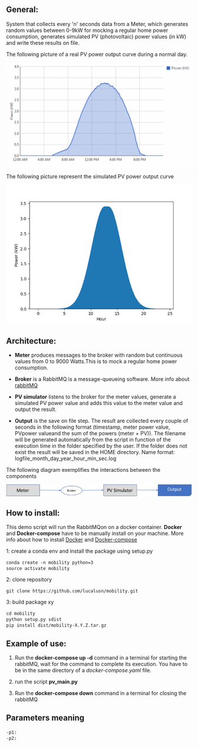 ## General:
System that collects every 'n' seconds data from a Meter, which generates random values between 0-9kW for mocking a regular home power consumption, generates simulated PV (photovoltaic) power values (in kW) and write these results on file.

The following picture of a real PV power output curve during a normal day.

![Image of real_data](https://github.com/lucalusn/mobility/blob/main/images/real_curve.png)
 
The following picture represent the simulated PV power output curve

![Image of simulated_data](https://github.com/lucalusn/mobility/blob/main/images/simulated_data_PV.png)


## Architecture:

* **Meter** produces messages to the broker with random but continuous values from 0 to 9000 Watts.This is to mock a regular home power consumption.

* **Broker** is a RabbitMQ is a message-queueing software. More info about [rabbitMQ](https://www.rabbitmq.com/)

* **PV simulator** listens to the broker for the meter values, generate a simulated PV power value and adds this value to the meter value and output the result.

* **Output** is the save on file step. The result are collected every couple of seconds in the following format (timestamp, meter power value, PVpower valueand the sum of the powers (meter + PV)). 
The filename will be generated automatically from the script in function of the execution time in the folder specified by the user. If the folder does not exist the result will be saved in the HOME directory. Name format: logfile_month_day_year_hour_min_sec.log

The following diagram exemplifies the interactions between the components

![Image of system architecture](https://github.com/lucalusn/mobility/blob/main/images/architecture.png)

## How to install:
This demo script will run the RabbitMQon on a docker container. **Docker** and **Docker-compose** have to be manually install on your machine. 
More info about how to install [Docker](https://docs.docker.com/engine/install/ubuntu/) and [Docker-compose](https://docs.docker.com/compose/install/)

1: create a conda env and install the package using setup.py

    conda create -n mobility python=3
    source activate mobility

2: clone repository

    git clone https://github.com/lucalusn/mobility.git

3: build package xy

    cd mobility
    python setup.py sdist
    pip install dist/mobility-X.Y.Z.tar.gz    

## Example of use:

1. Run the **docker-compose up -d** command in a terminal for starting the rabbitMQ, wait for the command to complete its execution. You have to be in the same directory of a *docker-compose.yaml* file.

2. run  the script **pv_main.py** 

3. Run the **docker-compose down** command in a terminal for closing the rabbitMQ
    
## Parameters meaning
    -p1: 
    -p2:

